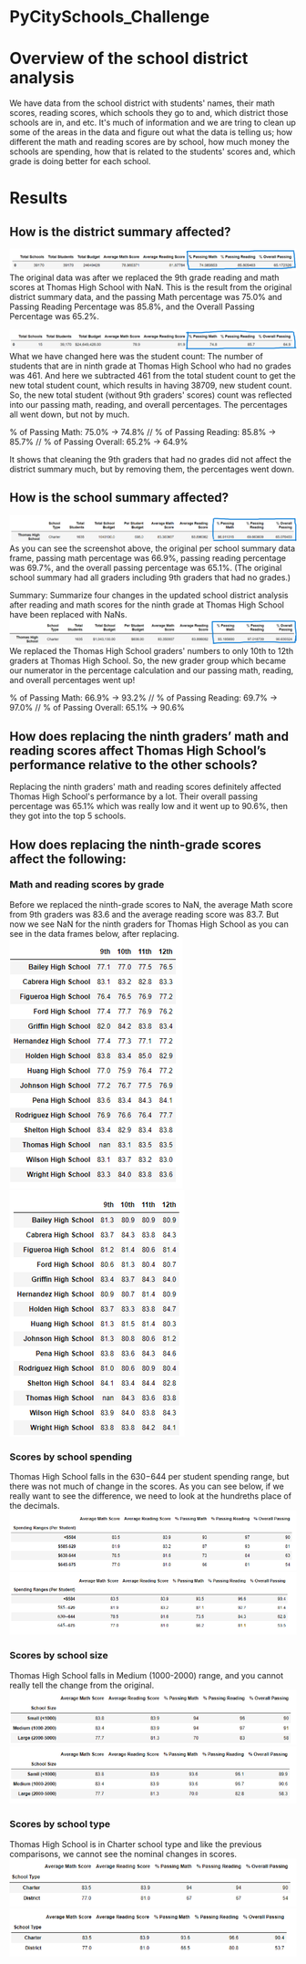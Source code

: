# PyCitySchools_Challenge

# Overview of the school district analysis
We have data from the school district with students' names, their math scores, reading scores, which schools they go to and, which district those schools are in, and etc. 
It's much of information and we are tring to clean up some of the areas in the data and figure out what the data is telling us; 
how different the math and reading scores are by school, how much money the schools are spending, how that is related to the students' scores and, 
which grade is doing better for each school. 

# Results

## How is the district summary affected?

![district_summary_original](./Resources/district_summary_df_original.png)
The original data was after we replaced the 9th grade reading and math scores at Thomas High School with NaN.
This is the result from the original district summary data, and the passing Math percentage was 75.0% and Passing Reading Percentage was 85.8%, 
and the Overall Passing Percentage was 65.2%. 

![district_summary_df_changed](./Resources/district_summary_df_changed.png)
What we have changed here was the student count: The number of students that are in ninth grade at Thomas High School who had no grades was 461. And here we subtracted 
461 from the total student count to get the new total student count, which results in having 38709, new student count. 
So, the new total student (without 9th graders' scores) count was reflected into our passing math, reading, and overall percentages. 
The percentages all went down, but not by much.

% of Passing Math: 75.0% -> 74.8%  //
% of Passing Reading: 85.8% -> 85.7%  //
% of Passing Overall: 65.2% -> 64.9%

It shows that cleaning the 9th graders that had no grades did not affect the district summary much, but by removing them, the percentages went down.

## How is the school summary affected?

![per_school_summary_df_original](./Resources/per_school_summary_df_original.png)
As you can see the screenshot above, the original per school summary data frame, passing math percentage was 66.9%, passing reading percentage was 69.7%, and
the overall passing percentage was 65.1%. (The original school summary had all graders including 9th graders that had no grades.)

Summary: Summarize four changes in the updated school district analysis after reading and math scores for the ninth grade at Thomas High School have been replaced with NaNs.
![per_school_summary_df_changed](./Resources/per_school_summary_df_changed.png)
We replaced the Thomas High School graders' numbers to only 10th to 12th graders at Thomas High School. 
So, the new grader group which became our numerator in the percentage calculation and our passing math, reading, and overall percentages went up! 

% of Passing Math: 66.9% -> 93.2%  //
% of Passing Reading: 69.7% -> 97.0%  //
% of Passing Overall: 65.1% -> 90.6%

## How does replacing the ninth graders’ math and reading scores affect Thomas High School’s performance relative to the other schools?
Replacing the ninth graders' math and reading scores definitely affected Thomas High School's performance by a lot.
Their overall passing percentage was 65.1% which was really low and it went up to 90.6%, then they got into the top 5 schools. 

## How does replacing the ninth-grade scores affect the following:

### Math and reading scores by grade
Before we replaced the ninth-grade scores to NaN, the average Math score from 9th graders was 83.6 and the average reading score was 83.7.
But now we see NaN for the ninth graders for Thomas High School as you can see in the data frames below, after replacing.
![math_scores_by_grade](./Resources/math_scores_by_grade.png)
![reading_scores_by_grade](./Resources/reading_scores_by_grade.png)


### Scores by school spending
Thomas High School falls in the $630-$644 per student spending range, but there was not much of change in the scores. 
As you can see below, if we really want to see the difference, we need to look at the hundreths place of the decimals.
![scores_by_school_spending_original](./Resources/scores_by_school_spending_original.png)
![scores_by_school_spending](./Resources/scores_by_school_spending.png)

### Scores by school size
Thomas High School falls in Medium (1000-2000) range, and you cannot really tell the change from the original. 
![scores_by_school_size_original](./Resources/scores_by_school_size_original.png)
![scores_by_school_size](./Resources/scores_by_school_size.png)

### Scores by school type
Thomas High School is in Charter school type and like the previous comparisons, we cannot see the nominal changes in scores. 
![scores_by_school_type_original](./Resources/scores_by_school_type_original.png)
![scores_by_school_type](./Resources/scores_by_school_type.png)
